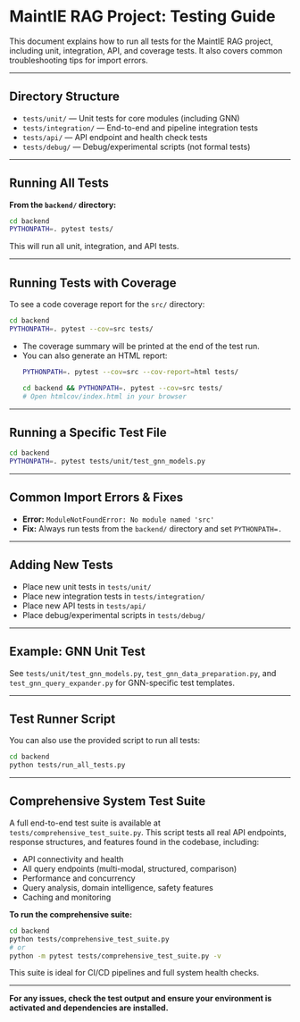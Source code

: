 # MaintIE RAG Project: Testing Guide

This document explains how to run all tests for the MaintIE RAG project, including unit, integration, API, and coverage tests. It also covers common troubleshooting tips for import errors.

---

## Directory Structure

- `tests/unit/`         — Unit tests for core modules (including GNN)
- `tests/integration/`  — End-to-end and pipeline integration tests
- `tests/api/`          — API endpoint and health check tests
- `tests/debug/`        — Debug/experimental scripts (not formal tests)

---

## Running All Tests

**From the `backend/` directory:**

```bash
cd backend
PYTHONPATH=. pytest tests/
```

This will run all unit, integration, and API tests.

---

## Running Tests with Coverage

To see a code coverage report for the `src/` directory:

```bash
cd backend
PYTHONPATH=. pytest --cov=src tests/
```

- The coverage summary will be printed at the end of the test run.
- You can also generate an HTML report:
  ```bash
  PYTHONPATH=. pytest --cov=src --cov-report=html tests/

  cd backend && PYTHONPATH=. pytest --cov=src tests/
  # Open htmlcov/index.html in your browser
  ```

---

## Running a Specific Test File

```bash
cd backend
PYTHONPATH=. pytest tests/unit/test_gnn_models.py
```

---

## Common Import Errors & Fixes

- **Error:** `ModuleNotFoundError: No module named 'src'`
- **Fix:** Always run tests from the `backend/` directory and set `PYTHONPATH=.`

---

## Adding New Tests

- Place new unit tests in `tests/unit/`
- Place new integration tests in `tests/integration/`
- Place new API tests in `tests/api/`
- Place debug/experimental scripts in `tests/debug/`

---

## Example: GNN Unit Test

See `tests/unit/test_gnn_models.py`, `test_gnn_data_preparation.py`, and `test_gnn_query_expander.py` for GNN-specific test templates.

---

## Test Runner Script

You can also use the provided script to run all tests:

```bash
cd backend
python tests/run_all_tests.py
```

---

## Comprehensive System Test Suite

A full end-to-end test suite is available at `tests/comprehensive_test_suite.py`. This script tests all real API endpoints, response structures, and features found in the codebase, including:
- API connectivity and health
- All query endpoints (multi-modal, structured, comparison)
- Performance and concurrency
- Query analysis, domain intelligence, safety features
- Caching and monitoring

**To run the comprehensive suite:**

```bash
cd backend
python tests/comprehensive_test_suite.py
# or
python -m pytest tests/comprehensive_test_suite.py -v
```

This suite is ideal for CI/CD pipelines and full system health checks.

---

**For any issues, check the test output and ensure your environment is activated and dependencies are installed.**